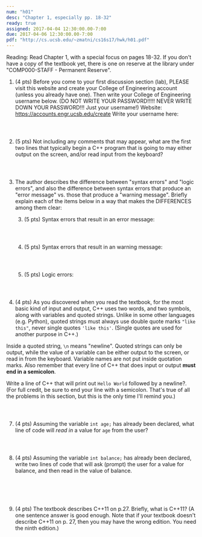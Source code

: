 ```yaml
---
num: "h01"
desc: "Chapter 1, especially pp. 18-32"
ready: true
assigned: 2017-04-04 12:30:00.00-7:00
due: 2017-04-06 12:30:00.00-7:00
pdf: "http://cs.ucsb.edu/~zmatni/cs16s17/hwk/h01.pdf"
---
```

Reading: Read Chapter 1, with a special focus on pages 18-32.    If you don't have a copy of the textbook yet, there is one on reserve at the library under "COMP000-STAFF - Permanent Reserve".

1.	(4 pts) Before you come to your first discussion section (lab), PLEASE visit this website and create your College of Engineering account (unless you already have one).  Then write your College of Engineering username below. (DO NOT WRITE YOUR PASSWORD!!!!!  NEVER WRITE DOWN YOUR PASSWORD!!! Just your username!)
Website: <https://accounts.engr.ucsb.edu/create>
Write your username here:
	<div style="margin-bottom:4em"></div>

2.	(5 pts) Not including any comments that may appear, what are the first two lines that typically begin a C++ program that is going to may either output on the screen, and/or read input from the keyboard?
	<div style="margin-bottom:4em"></div>

3.	The author describes the difference between "syntax errors" and "logic errors", and also the difference between syntax errors that produce an "error message" vs. those that produce a "warning message".    Briefly explain each of the items below in a way that makes the DIFFERENCES among them clear:

	3. (5 pts) Syntax errors that result in an error message:
		<div style="margin-bottom:4em"></div>
	4. (5 pts) Syntax errors that result in an warning message:
		<div style="margin-bottom:4em"></div>
	5. (5 pts) Logic errors:
		<div style="margin-bottom:4em"></div>
		<div class="pagebreak"></div>

4.	(4 pts) As you discovered when you read the textbook, for the most basic kind of input and output, C++ uses two words, and two symbols, along with variables and quoted strings. Unlike in some other languages (e.g. Python), quoted strings must always use double quote marks `"like this"`, never single quotes `'like this'`.    (Single quotes are used for another purpose in C++.)     
	<div style="margin-bottom:1em"></div>
Inside a quoted string, `\n` means "newline". Quoted strings can only be output, while the value of a variable can be either output to the screen, or read in from the keyboard.  Variable names are not put inside quotation marks. Also remember that every line of C++ that does input or output <strong>must end in a semicolon</strong>.
	<div style="margin-bottom:1em"></div>
Write a line of C++ that will print out `Hello World` followed by a newline?. 
(For full credit, be sure to end your line with a semicolon. That's true of all the problems in this section, but this is the only time I'll remind you.)
	<div style="margin-bottom:4em"></div>

7.	(4 pts) Assuming the variable `int age;` has already been declared, what line of code will <em>read in</em> a value for `age` from the user?
	<div style="margin-bottom:4em"></div>

8.	(4 pts) Assuming the variable `int balance;` has already been declared, write two lines of code that will ask (prompt) the user for a value for balance, and then read in the value of balance.
	<div style="margin-bottom:6em"></div>

9.	(4 pts) The textbook describes C++11 on p.27.  Briefly, what is C++11? (A one sentence answer is good enough.  Note that if your textbook doesn't describe C++11 on p. 27, then you may have the wrong edition.  You need the ninth edition.)
	<div style="margin-bottom:4em"></div>

